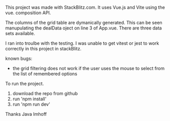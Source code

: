 This project was made with StackBlitz.com. It uses Vue.js and Vite using the vue. composition API.

The columns of the grid table are dymanically generated. This can be seen manupulating the dealData oject on line 3 of App.vue. There are three data sets available.

I ran into troulbe with the testing. I was unable to get vitest or jest to work correctly in this project in stackBlitz. 

known bugs:
- the grid filtering does not work if the user uses the mouse to select from the list of remembered options


To run the project.
1) download the repo from github
2) run 'npm install'
3) run 'npm run dev'

Thanks
Java Imhoff
   

